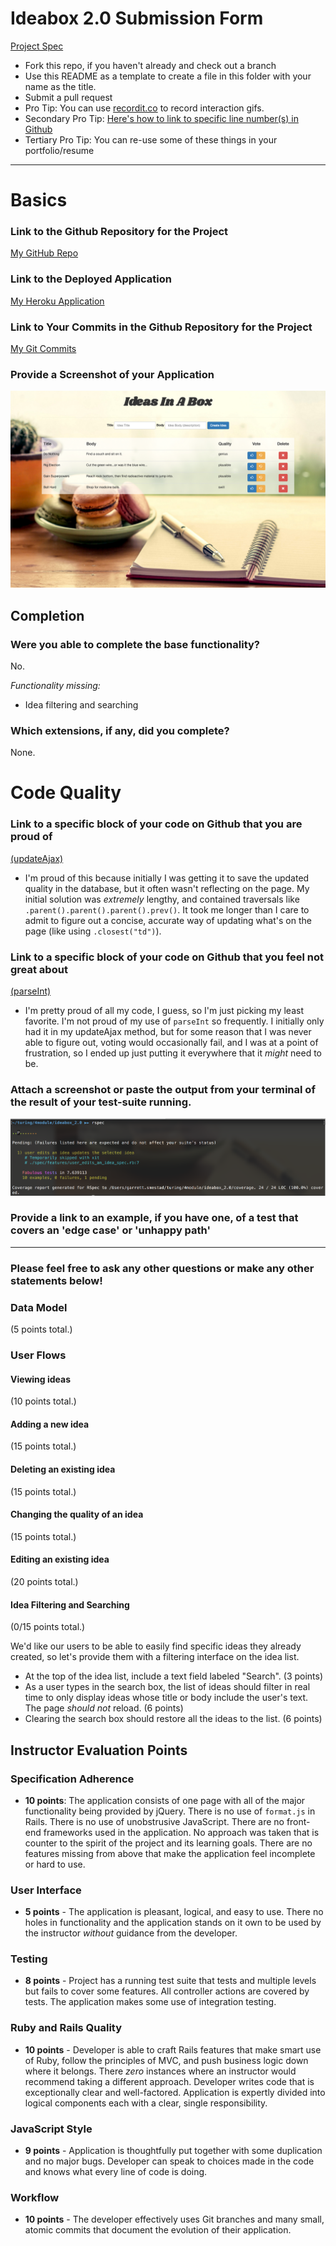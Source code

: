 # Ideabox 2.0 Submission Form
[Project Spec](https://github.com/turingschool/curriculum/blob/master/source/projects/revenge_of_idea_box.markdown)

* Fork this repo, if you haven't already and check out a branch
* Use this README as a template to create a file in this folder with your name as the title.
* Submit a pull request
* Pro Tip: You can use [recordit.co](http://recordit.co/) to record interaction gifs.
* Secondary Pro Tip: [Here's how to link to specific line number(s) in Github](http://stackoverflow.com/questions/23821235/how-to-link-to-specific-line-number-on-github)
* Tertiary Pro Tip: You can re-use some of these things in your portfolio/resume

------

# Basics

### Link to the Github Repository for the Project
[My GitHub Repo](https://github.com/GSmes/ideabox_2.0)

### Link to the Deployed Application
[My Heroku Application](https://ideasinabox.herokuapp.com/)

### Link to Your Commits in the Github Repository for the Project
[My Git Commits](https://github.com/GSmes/ideabox_2.0/commits/master)

### Provide a Screenshot of your Application
![Application Screenshot](images/Application_Screenshot.png)

## Completion

### Were you able to complete the base functionality?
No.

_Functionality missing:_
* Idea filtering and searching

### Which extensions, if any, did you complete?
None.

# Code Quality

### Link to a specific block of your code on Github that you are proud of
[(updateAjax)](https://github.com/GSmes/ideabox_2.0/blob/master/app/assets/javascripts/vote.js#L44)
* I'm proud of this because initially I was getting it to save the updated quality in the database, but it often wasn't reflecting on the page. My initial solution was _extremely_ lengthy, and contained traversals like `.parent().parent().parent().prev()`. It took me longer than I care to admit to figure out a concise, accurate way of updating what's on the page (like using `.closest("td")`).

### Link to a specific block of your code on Github that you feel not great about
[(parseInt)](https://github.com/GSmes/ideabox_2.0/blob/master/app/assets/javascripts/vote.js#L10)
* I'm pretty proud of all my code, I guess, so I'm just picking my least favorite. I'm not proud of my use of `parseInt` so frequently. I initially only had it in my updateAjax method, but for some reason that I was never able to figure out, voting would occasionally fail, and I was at a point of frustration, so I ended up just putting it everywhere that it _might_ need to be.

### Attach a screenshot or paste the output from your terminal of the result of your test-suite running.
![Testing Screenshot](images/Testing_Screenshot.png)

### Provide a link to an example, if you have one, of a test that covers an 'edge case' or 'unhappy path'

-----

### Please feel free to ask any other questions or make any other statements below!

### Data Model

(5 points total.)

### User Flows

#### Viewing ideas

(10 points total.)

#### Adding a new idea

(15 points total.)

#### Deleting an existing idea

(15 points total.)

#### Changing the quality of an idea

(15 points total.)

#### Editing an existing idea

(20 points total.)

#### Idea Filtering and Searching

(0/15 points total.)

We'd like our users to be able to easily find specific ideas they already created, so
let's provide them with a filtering interface on the idea list.

* At the top of the idea list, include a text field labeled "Search". (3 points)
* As a user types in the search box, the list of ideas should filter in real time to only display ideas whose title or body include the user's text. The page _should not_ reload. (6 points)
* Clearing the search box should restore all the ideas to the list. (6 points)

## Instructor Evaluation Points

### Specification Adherence

* **10 points**: The application consists of one page with all of the major functionality being provided by jQuery. There is no use of `format.js` in Rails. There is no use of unobstrusive JavaScript. There are no front-end frameworks used in the application. No approach was taken that is counter to the spirit of the project and its learning goals. There are no features missing from above that make the application feel incomplete or hard to use.

### User Interface

* **5 points** - The application is pleasant, logical, and easy to use. There no holes in functionality and the application stands on it own to be used by the instructor _without_ guidance from the developer.

### Testing

* **8 points** - Project has a running test suite that tests and multiple levels but fails to cover some features. All controller actions are covered by tests. The application makes some use of integration testing.

### Ruby and Rails Quality

* **10 points** - Developer is able to craft Rails features that make smart use of Ruby, follow the principles of MVC, and push business logic down where it belongs. There _zero_ instances where an instructor would recommend taking a different approach. Developer writes code that is exceptionally clear and well-factored. Application is expertly divided into logical components each with a clear, single responsibility.

### JavaScript Style

* **9 points** - Application is thoughtfully put together with some duplication and no major bugs. Developer can speak to choices made in the code and knows what every line of code is doing.


### Workflow

* **10 points** - The developer effectively uses Git branches and many small, atomic commits that document the evolution of their application.
